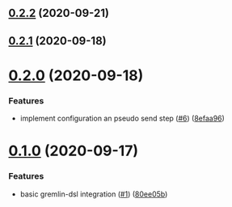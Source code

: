 ## [0.2.2](https://github.com/RedaktionsNetzwerk-Deutschland/gremlin-dsl/compare/v0.2.1...v0.2.2) (2020-09-21)



## [0.2.1](https://github.com/RedaktionsNetzwerk-Deutschland/gremlin-dsl/compare/v0.2.0...v0.2.1) (2020-09-18)



# [0.2.0](https://github.com/RedaktionsNetzwerk-Deutschland/gremlin-dsl/compare/v0.1.0...v0.2.0) (2020-09-18)


### Features

* implement configuration an pseudo send step ([#6](https://github.com/RedaktionsNetzwerk-Deutschland/gremlin-dsl/issues/6)) ([8efaa96](https://github.com/RedaktionsNetzwerk-Deutschland/gremlin-dsl/commit/8efaa963112450e3fc2ae0b87bda2da66bfd2f0a))



# [0.1.0](https://github.com/RedaktionsNetzwerk-Deutschland/gremlin-dsl/compare/80ee05baf3e382b637d1f9c8a399c7ef8b6e7ae0...v0.1.0) (2020-09-17)


### Features

* basic gremlin-dsl integration ([#1](https://github.com/RedaktionsNetzwerk-Deutschland/gremlin-dsl/issues/1)) ([80ee05b](https://github.com/RedaktionsNetzwerk-Deutschland/gremlin-dsl/commit/80ee05baf3e382b637d1f9c8a399c7ef8b6e7ae0))



